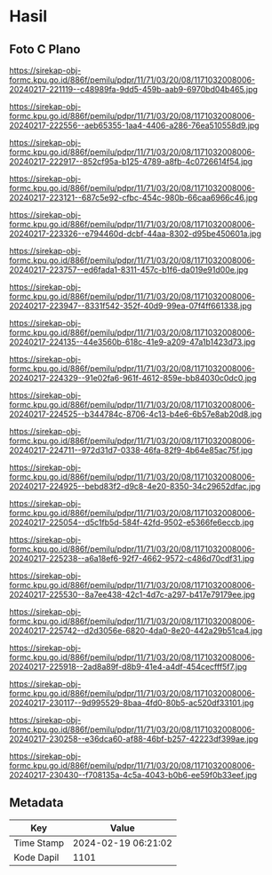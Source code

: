 # Hasil

## Foto C Plano

https://sirekap-obj-formc.kpu.go.id/886f/pemilu/pdpr/11/71/03/20/08/1171032008006-20240217-221119--c48989fa-9dd5-459b-aab9-6970bd04b465.jpg

https://sirekap-obj-formc.kpu.go.id/886f/pemilu/pdpr/11/71/03/20/08/1171032008006-20240217-222556--aeb65355-1aa4-4406-a286-76ea510558d9.jpg

https://sirekap-obj-formc.kpu.go.id/886f/pemilu/pdpr/11/71/03/20/08/1171032008006-20240217-222917--852cf95a-b125-4789-a8fb-4c0726614f54.jpg

https://sirekap-obj-formc.kpu.go.id/886f/pemilu/pdpr/11/71/03/20/08/1171032008006-20240217-223121--687c5e92-cfbc-454c-980b-66caa6966c46.jpg

https://sirekap-obj-formc.kpu.go.id/886f/pemilu/pdpr/11/71/03/20/08/1171032008006-20240217-223326--e794460d-dcbf-44aa-8302-d95be450601a.jpg

https://sirekap-obj-formc.kpu.go.id/886f/pemilu/pdpr/11/71/03/20/08/1171032008006-20240217-223757--ed6fada1-8311-457c-b1f6-da019e91d00e.jpg

https://sirekap-obj-formc.kpu.go.id/886f/pemilu/pdpr/11/71/03/20/08/1171032008006-20240217-223947--8331f542-352f-40d9-99ea-07f4ff661338.jpg

https://sirekap-obj-formc.kpu.go.id/886f/pemilu/pdpr/11/71/03/20/08/1171032008006-20240217-224135--44e3560b-618c-41e9-a209-47a1b1423d73.jpg

https://sirekap-obj-formc.kpu.go.id/886f/pemilu/pdpr/11/71/03/20/08/1171032008006-20240217-224329--91e02fa6-961f-4612-859e-bb84030c0dc0.jpg

https://sirekap-obj-formc.kpu.go.id/886f/pemilu/pdpr/11/71/03/20/08/1171032008006-20240217-224525--b344784c-8706-4c13-b4e6-6b57e8ab20d8.jpg

https://sirekap-obj-formc.kpu.go.id/886f/pemilu/pdpr/11/71/03/20/08/1171032008006-20240217-224711--972d31d7-0338-46fa-82f9-4b64e85ac75f.jpg

https://sirekap-obj-formc.kpu.go.id/886f/pemilu/pdpr/11/71/03/20/08/1171032008006-20240217-224925--bebd83f2-d9c8-4e20-8350-34c29652dfac.jpg

https://sirekap-obj-formc.kpu.go.id/886f/pemilu/pdpr/11/71/03/20/08/1171032008006-20240217-225054--d5c1fb5d-584f-42fd-9502-e5366fe6eccb.jpg

https://sirekap-obj-formc.kpu.go.id/886f/pemilu/pdpr/11/71/03/20/08/1171032008006-20240217-225238--a6a18ef6-92f7-4662-9572-c486d70cdf31.jpg

https://sirekap-obj-formc.kpu.go.id/886f/pemilu/pdpr/11/71/03/20/08/1171032008006-20240217-225530--8a7ee438-42c1-4d7c-a297-b417e79179ee.jpg

https://sirekap-obj-formc.kpu.go.id/886f/pemilu/pdpr/11/71/03/20/08/1171032008006-20240217-225742--d2d3056e-6820-4da0-8e20-442a29b51ca4.jpg

https://sirekap-obj-formc.kpu.go.id/886f/pemilu/pdpr/11/71/03/20/08/1171032008006-20240217-225918--2ad8a89f-d8b9-41e4-a4df-454cecfff5f7.jpg

https://sirekap-obj-formc.kpu.go.id/886f/pemilu/pdpr/11/71/03/20/08/1171032008006-20240217-230117--9d995529-8baa-4fd0-80b5-ac520df33101.jpg

https://sirekap-obj-formc.kpu.go.id/886f/pemilu/pdpr/11/71/03/20/08/1171032008006-20240217-230258--e36dca60-af88-46bf-b257-42223df399ae.jpg

https://sirekap-obj-formc.kpu.go.id/886f/pemilu/pdpr/11/71/03/20/08/1171032008006-20240217-230430--f708135a-4c5a-4043-b0b6-ee59f0b33eef.jpg


## Metadata

| Key        | Value               |
| ---------- | ------------------- |
| Time Stamp | 2024-02-19 06:21:02 |
| Kode Dapil | 1101                |



